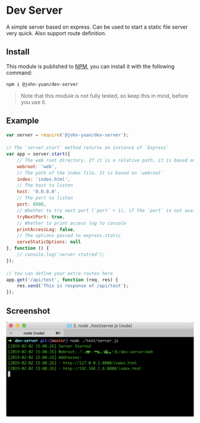 # Dev Server

A simple server based on express. Can be used to start a static file server very quick. Also support route definition.

## Install

This module is published to [NPM][NPM], you can install it with the following command:

[NPM]: https://www.npmjs.com/package/@john-yuan/dev-server

```bash
npm i @john-yuan/dev-server
```

> Note that this module is not fully tested, so keep this in mind, before you use it.

## Example

```js
var server = require('@john-yuan/dev-server');

// The `server.start` method returns an instance of `Express`
var app = server.start({
    // The web root directory. If it is a relative path, it is based on process.cwd()
    webroot: 'web',
    // The path of the index file. It is based on `webroot`
    index: 'index.html',
    // The host to listen
    host: '0.0.0.0',
    // The port to listen
    port: 8080,
    // Whether to try next port (`port` + 1), if the `port` is not available
    tryNextPort: true,
    // Whether to print access log to console
    printAccessLog: false,
    // The options passed to express.static
    serveStaticOptions: null
}, function () {
    // console.log('server statred');
});

// You can define your extra routes here
app.get('/api/test', function (req, res) {
    res.send('This is response of /api/test');
});
```

## Screenshot

![Bash scrennshot](./screenshot.png)